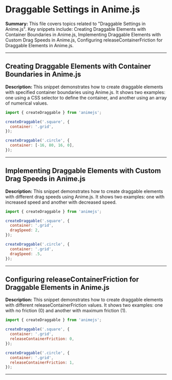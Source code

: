 # Draggable Settings in Anime.js

**Summary:** This file covers topics related to "Draggable Settings in Anime.js". Key snippets include: Creating Draggable Elements with Container Boundaries in Anime.js, Implementing Draggable Elements with Custom Drag Speeds in Anime.js, Configuring releaseContainerFriction for Draggable Elements in Anime.js.

---

## Creating Draggable Elements with Container Boundaries in Anime.js

**Description:** This snippet demonstrates how to create draggable elements with specified container boundaries using Anime.js. It shows two examples: one using a CSS selector to define the container, and another using an array of numerical values.

```javascript
import { createDraggable } from 'animejs';

createDraggable('.square', {
  container: '.grid',
});

createDraggable('.circle', {
  container: [-16, 80, 16, 0],
});
```

---

## Implementing Draggable Elements with Custom Drag Speeds in Anime.js

**Description:** This snippet demonstrates how to create draggable elements with different drag speeds using Anime.js. It shows two examples: one with increased speed and another with decreased speed.

```javascript
import { createDraggable } from 'animejs';

createDraggable('.square', {
  container: '.grid',
  dragSpeed: 2,
});

createDraggable('.circle', {
  container: '.grid',
  dragSpeed: .5,
});
```

---

## Configuring releaseContainerFriction for Draggable Elements in Anime.js

**Description:** This snippet demonstrates how to create draggable elements with different releaseContainerFriction values. It shows two examples: one with no friction (0) and another with maximum friction (1).

```javascript
import { createDraggable } from 'animejs';

createDraggable('.square', {
  container: '.grid',
  releaseContainerFriction: 0,
});

createDraggable('.circle', {
  container: '.grid',
  releaseContainerFriction: 1,
});
```

---